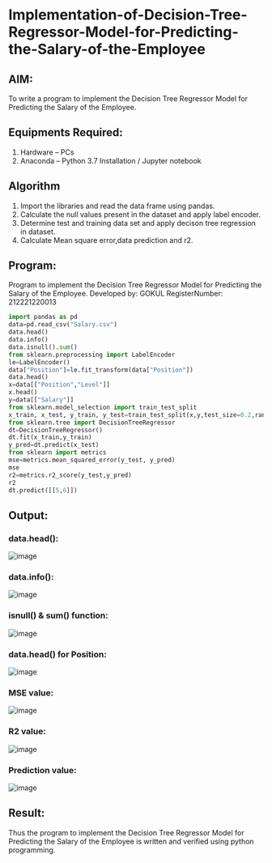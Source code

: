 # Implementation-of-Decision-Tree-Regressor-Model-for-Predicting-the-Salary-of-the-Employee

## AIM:
To write a program to implement the Decision Tree Regressor Model for Predicting the Salary of the Employee.

## Equipments Required:
1. Hardware – PCs
2. Anaconda – Python 3.7 Installation / Jupyter notebook

## Algorithm
1. Import the libraries and read the data frame using pandas.
2. Calculate the null values present in the dataset and apply label encoder.
3. Determine test and training data set and apply decison tree regression in dataset.
4. Calculate Mean square error,data prediction and r2.



## Program:

Program to implement the Decision Tree Regressor Model for Predicting the Salary of the Employee.
Developed by: GOKUL
RegisterNumber:  212221220013
```py
import pandas as pd
data=pd.read_csv("Salary.csv")
data.head()
data.info()
data.isnull().sum()
from sklearn.preprocessing import LabelEncoder
le=LabelEncoder()
data["Position"]=le.fit_transform(data["Position"])
data.head()
x=data[["Position","Level"]]
x.head()
y=data[["Salary"]]
from sklearn.model_selection import train_test_split
x_train, x_test, y_train, y_test=train_test_split(x,y,test_size=0.2,random_state=2)
from sklearn.tree import DecisionTreeRegressor
dt=DecisionTreeRegressor()
dt.fit(x_train,y_train)
y_pred=dt.predict(x_test)
from sklearn import metrics
mse=metrics.mean_squared_error(y_test, y_pred)
mse
r2=metrics.r2_score(y_test,y_pred)
r2
dt.predict([[5,6]])
```

## Output:
### data.head():
![image](https://github.com/babavoss05/Implementation-of-Decision-Tree-Regressor-Model-for-Predicting-the-Salary-of-the-Employee/assets/103019882/82039e99-5a8a-47d0-8541-122dfb8d67cc)

### data.info():
![image](https://github.com/babavoss05/Implementation-of-Decision-Tree-Regressor-Model-for-Predicting-the-Salary-of-the-Employee/assets/103019882/dbf78d1b-88b4-4e38-933e-4afa3226cce8)

### isnull() & sum() function:
![image](https://github.com/babavoss05/Implementation-of-Decision-Tree-Regressor-Model-for-Predicting-the-Salary-of-the-Employee/assets/103019882/3289b1e6-af9a-4884-880e-3ce95b2d21c3)

### data.head() for Position:
![image](https://github.com/babavoss05/Implementation-of-Decision-Tree-Regressor-Model-for-Predicting-the-Salary-of-the-Employee/assets/103019882/27f463c0-a5b1-4af2-8348-a216a8642fef)

### MSE value:
 ![image](https://github.com/babavoss05/Implementation-of-Decision-Tree-Regressor-Model-for-Predicting-the-Salary-of-the-Employee/assets/103019882/79f41538-9405-4180-b2a8-8b2ed7300d7d)

### R2 value:
![image](https://github.com/babavoss05/Implementation-of-Decision-Tree-Regressor-Model-for-Predicting-the-Salary-of-the-Employee/assets/103019882/29e03ddb-db3e-43dd-9747-c850682e0fcc)

### Prediction value:
![image](https://github.com/babavoss05/Implementation-of-Decision-Tree-Regressor-Model-for-Predicting-the-Salary-of-the-Employee/assets/103019882/3dbda533-d2fd-4e30-a8e6-a5f41957a289)







## Result:
Thus the program to implement the Decision Tree Regressor Model for Predicting the Salary of the Employee is written and verified using python programming.
